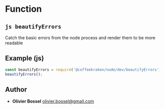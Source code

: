 
# Function


## ```js beautifyErrors ```


Catch the basic errors from the node process and render them to be more readable



## Example (js)

```js
const beautifyErrors = require('@coffeekraken/node/dev/beautifyErrors');
beautifyErrors();
```


## Author
- **Olivier Bossel** <a href="mailto:olivier.bossel@gmail.com">olivier.bossel@gmail.com</a> 



